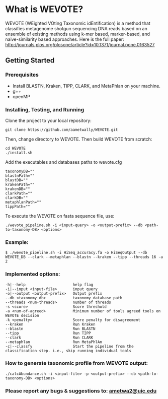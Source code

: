 # What is WEVOTE?
WEVOTE (WEighted VOting Taxonomic idEntification) is a method that classifies metagenome shotgun sequencing DNA reads based on an ensemble of existing methods using k-mer based, marker-based, and naive-similarity based approaches. Here is the full paper: http://journals.plos.org/plosone/article?id=10.1371/journal.pone.0163527



## Getting Started

### Prerequisites
* Install BLASTN, Kraken, TIPP, CLARK, and MetaPhlan on your machine.
* g++
* openMP



### Installing, Testing, and Running

Clone the project to your local repository:
```
git clone https://github.com/aametwally/WEVOTE.git
```


Then, change directory to WEVOTE. Then build WEVOTE from scratch:
```
cd WEVOTE
./install.sh
```


Add the executables and databases paths to wevote.cfg
```
taxonomyDB=""
blastnPath=""
blastDB=""
krakenPath=""
krakenDB=""
clarkPath=""
clarkDB=""
metaphlanPath=""
tippPath=""
```

To execute the WEVOTE on fasta sequence file, use:
```
./wevote_pipeline.sh -i <input-query> -o <output-prefix> --db <path-to-taxonomy-DB> <options> 
```


### Example:
```
$ ./wevote_pipeline.sh -i HiSeq_accuracy.fa -o HiSeqOutput --db WEVOTE_DB --clark --metaphlan --blastn --kraken --tipp --threads 16 -a 2
```


### Implemented options:
```
-h|--help                     help flag
-i|--input <input-file>       input query
-o|--output <output-prefix>   Output prefix
--db <taxonomy_db>            taxonomy database path
--threads <num-threads>       number of threads 
-s <score>                    Score threshold
-a <num-of-agreed>            Minimum number of tools agreed tools on WEVOTE decision	
-k <penalty>                  Score penalty for disagreement
--kraken                      Run Kraken
--blastn                      Run BLASTN
--tipp                        Run TIPP
--clark                       Run CLARK
--metaphlan                   Run MetaPhlAn
-c|--classfy                  Start the pipeline from the classification step. i.e., skip running individual tools
```

### How to generate taxonomic profile from WEVOTE output:

```
./calcAbundance.sh -i <input-file> -p <output-prefix> --db <path-to-taxonomy-DB> <options>
```



### Please report any bugs & suggestions to: ametwa2@uic.edu
